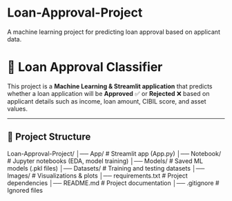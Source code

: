 # Loan-Approval-Project
A machine learning project for predicting loan approval based on applicant data.
# 🏦 Loan Approval Classifier

This project is a **Machine Learning & Streamlit application** that predicts whether a loan application will be **Approved** ✅ or **Rejected** ❌ based on applicant details such as income, loan amount, CIBIL score, and asset values.

---

## 📂 Project Structure
Loan-Approval-Project/
│── App/ # Streamlit app (App.py)
│── Notebook/ # Jupyter notebooks (EDA, model training)
│── Models/ # Saved ML models (.pkl files)
│── Datasets/ # Training and testing datasets
│── Images/ # Visualizations & plots
│── requirements.txt # Project dependencies
│── README.md # Project documentation
│── .gitignore # Ignored files
